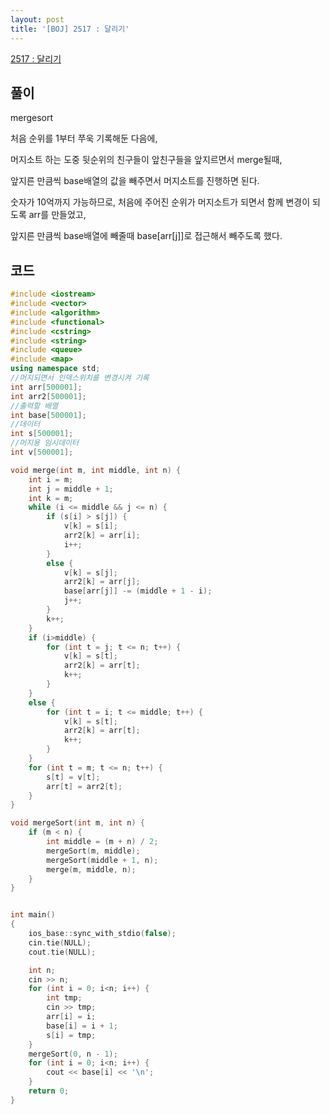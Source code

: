 ```yaml
---
layout: post
title: '[BOJ] 2517 : 달리기'
---
```


[2517 : 달리기](https://www.acmicpc.net/problem/2517)

## 풀이

mergesort

처음 순위를 1부터 쭈욱 기록해둔 다음에,

머지소트 하는 도중 뒷순위의 친구들이 앞친구들을 앞지르면서 merge될때,

앞지른 만큼씩 base배열의 값을 빼주면서 머지소트를 진행하면 된다.

숫자가 10억까지 가능하므로, 처음에 주어진 순위가 머지소트가 되면서 함께 변경이 되도록 arr를 만들었고,

앞지른 만큼씩 base배열에 빼줄때 base[arr[j]]로 접근해서 빼주도록 했다.



## 코드

```cpp
#include <iostream>
#include <vector>
#include <algorithm>
#include <functional>
#include <cstring>
#include <string>
#include <queue>
#include <map>
using namespace std;
//머지되면서 인덱스위치를 변경시켜 기록
int arr[500001];
int arr2[500001];
//출력할 배열
int base[500001];
//데이터
int s[500001];
//머지용 임시데이터
int v[500001];

void merge(int m, int middle, int n) {
    int i = m;
    int j = middle + 1;
    int k = m;
    while (i <= middle && j <= n) {
        if (s[i] > s[j]) {
            v[k] = s[i];
            arr2[k] = arr[i];
            i++;
        }
        else {
            v[k] = s[j];
            arr2[k] = arr[j];
            base[arr[j]] -= (middle + 1 - i);
            j++;
        }
        k++;
    }
    if (i>middle) {
        for (int t = j; t <= n; t++) {
            v[k] = s[t];
            arr2[k] = arr[t];
            k++;
        }
    }
    else {
        for (int t = i; t <= middle; t++) {
            v[k] = s[t];
            arr2[k] = arr[t];
            k++;
        }
    }
    for (int t = m; t <= n; t++) {
        s[t] = v[t];
        arr[t] = arr2[t];
    }
}

void mergeSort(int m, int n) {
    if (m < n) {
        int middle = (m + n) / 2;
        mergeSort(m, middle);
        mergeSort(middle + 1, n);
        merge(m, middle, n);
    }
}


int main()
{
    ios_base::sync_with_stdio(false);
    cin.tie(NULL);
    cout.tie(NULL);

    int n;
    cin >> n;
    for (int i = 0; i<n; i++) {
        int tmp;
        cin >> tmp;
        arr[i] = i;
        base[i] = i + 1;
        s[i] = tmp;
    }
    mergeSort(0, n - 1);
    for (int i = 0; i<n; i++) {
        cout << base[i] << '\n';
    }
    return 0;
}

```
